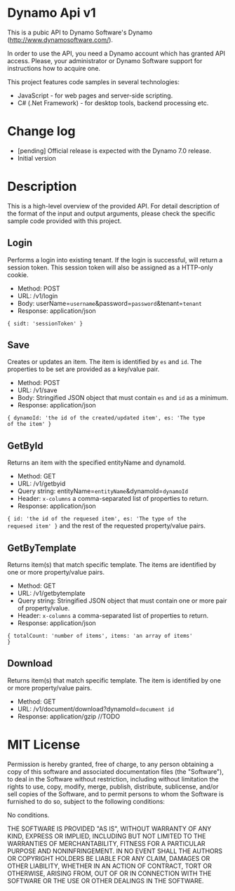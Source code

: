 # Dynamo Api v1

This is a pubic API to Dynamo Software's Dynamo (http://www.dynamosoftware.com/).

In order to use the API, you need a Dynamo account which has granted API access. Please, your administrator or Dynamo Software support for instructions how to acquire one.

This project features code samples in several technologies:
   * JavaScript - for web pages and server-side scripting.
   * C# (.Net Framework) - for desktop tools, backend processing etc.  

# Change log

   * [pending] Official release is expected with the Dynamo 7.0 release.
   * Initial version

# Description

This is a high-level overview of the provided API. For detail description of the format of the input and output arguments, please check the specific sample code provided with this project. 

Login
-----
Performs a login into existing tenant. If the login is successful, will return a session token. This session token will also be assigned as a HTTP-only cookie.

   * Method: POST
   * URL: /v1/login
   * Body: userName=<code>username</code>&password=<code>password</code>&tenant=<code>tenant</code>
   * Response: application/json
   
   <code>{ sidt: 'sessionToken' }</code>

Save
-----
Creates or updates an item. The item is identified by <code>es</code> and <code>id</code>. The properties to be set are provided as a key/value pair.

   * Method: POST
   * URL: /v1/save
   * Body: Stringified JSON object that must contain <code>es</code> and <code>id</code> as a minimum.
   * Response: application/json
   
   <code>{ dynamoId: 'the id of the created/updated item', es: 'The type of the item' }</code>

GetById
----------------
Returns an item with the specified entityName and dynamoId.

   * Method: GET
   * URL: /v1/getbyid
   * Query string: entityName=<code>entityName</code>&dynamoId=<code>dynamoId</code>
   * Header: <code>x-columns</code> a comma-separated list of properties to return.
   * Response: application/json                      

   <code>{ id: 'the id of the requesed item', es: 'The type of the requesed item' }</code> and the rest of the requested property/value pairs. 
   
GetByTemplate
----------------
Returns item(s) that match specific template. The items are identified by one or more property/value pairs. 

   * Method: GET
   * URL: /v1/getbytemplate
   * Query string: Stringified JSON object that must contain one or more pair of property/value.
   * Header: <code>x-columns</code> a comma-separated list of properties to return. 
   * Response: application/json
   
   <code>{ totalCount: 'number of items', items: 'an array of items' }</code> 

Download
--------
Returns item(s) that match specific template. The item is identified by one or more property/value pairs. 

   * Method: GET
   * URL: /v1/document/download?dynamoId=<code>document id</code>
   * Response: application/gzip //TODO
   

# MIT License

Permission is hereby granted, free of charge, to any person obtaining a copy of this software and associated documentation files (the "Software"), to deal in the Software without restriction, including without limitation the rights to use, copy, modify, merge, publish, distribute, sublicense, and/or sell copies of the Software, and to permit persons to whom the Software is furnished to do so, subject to the following conditions:

No conditions.

THE SOFTWARE IS PROVIDED "AS IS", WITHOUT WARRANTY OF ANY KIND, EXPRESS OR IMPLIED, INCLUDING BUT NOT LIMITED TO THE WARRANTIES OF MERCHANTABILITY, FITNESS FOR A PARTICULAR PURPOSE AND NONINFRINGEMENT. IN NO EVENT SHALL THE AUTHORS OR COPYRIGHT HOLDERS BE LIABLE FOR ANY CLAIM, DAMAGES OR OTHER LIABILITY, WHETHER IN AN ACTION OF CONTRACT, TORT OR OTHERWISE, ARISING FROM, OUT OF OR IN CONNECTION WITH THE SOFTWARE OR THE USE OR OTHER DEALINGS IN THE SOFTWARE.


